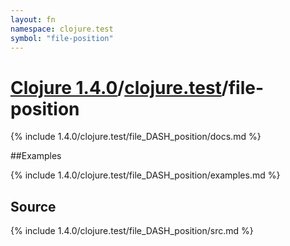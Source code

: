 ```yaml
---
layout: fn
namespace: clojure.test
symbol: "file-position"
---
```


# [Clojure 1.4.0](../../)/[clojure.test](../)/file-position

{% include 1.4.0/clojure.test/file_DASH_position/docs.md %}

##Examples

{% include 1.4.0/clojure.test/file_DASH_position/examples.md %}
## Source
{% include 1.4.0/clojure.test/file_DASH_position/src.md %}

